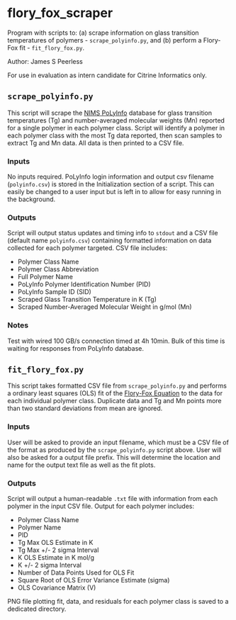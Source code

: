 # flory_fox_scraper
Program with scripts to:
    (a) scrape information on glass transition temperatures of polymers - 
        `scrape_polyinfo.py`, and
    (b) perform a Flory-Fox fit - `fit_flory_fox.py`.

Author: James S Peerless

For use in evaluation as intern candidate for Citrine Informatics only.

## `scrape_polyinfo.py`
This script will scrape the 
[NIMS PoLyInfo](http://polymer.nims.go.jp/index_en.html) database for glass 
transition temperatures (Tg) and number-averaged molecular weights (Mn) 
reported for a single polymer in each polymer class. Script will identify a 
polymer in each polymer class with the most Tg data reported, then scan samples
to extract Tg and Mn data. All data is then printed to a CSV file.

### Inputs
No inputs required.  PoLyInfo login information and output csv filename 
(`polyinfo.csv`) is stored in the Initialization section of a script.
This can easily be changed to a user input but is left in to allow for easy
running in the background.

### Outputs
Script will output status updates and timing info to `stdout` and a CSV file
(default name `polyinfo.csv`) containing formatted information on data
collected for each polymer targeted. CSV file includes:

* Polymer Class Name
* Polymer Class Abbreviation
* Full Polymer Name
* PoLyInfo Polymer Identification Number (PID)
* PoLyInfo Sample ID (SID)
* Scraped Glass Transition Temperature in K (Tg)
* Scraped Number-Averaged Molecular Weight in g/mol (Mn)

### Notes
Test with wired 100 GB/s connection timed at 4h 10min. Bulk of this time is
waiting for responses from PoLyInfo database.

## `fit_flory_fox.py`
This script takes formatted CSV file from `scrape_polyinfo.py` and performs a 
ordinary least squares (OLS) fit of the 
[Flory-Fox Equation](https://en.wikipedia.org/wiki/Flory%E2%80%93Fox_equation)
to the data for each individual polymer class. Duplicate data and Tg and Mn
points more than two standard deviations from mean are ignored.

### Inputs
User will be asked to provide an input filename, which must be a CSV file of
the format as produced by the `scrape_polyinfo.py` script above. User will 
also be asked for a output file prefix. This will determine the location and 
name for the output text file as well as the fit plots.

### Outputs
Script will output a human-readable `.txt` file with information from each
polymer in the input CSV file. Output for each polymer includes:

* Polymer Class Name
* Polymer Name
* PID
* Tg Max OLS Estimate in K
* Tg Max +/- 2 sigma Interval
* K OLS Estimate in K mol/g
* K +/- 2 sigma Interval
* Number of Data Points Used for OLS Fit 
* Square Root of OLS Error Variance Estimate (sigma)
* OLS Covariance Matrix (V)

PNG file plotting fit, data, and residuals for each polymer class is saved to
a dedicated directory.
